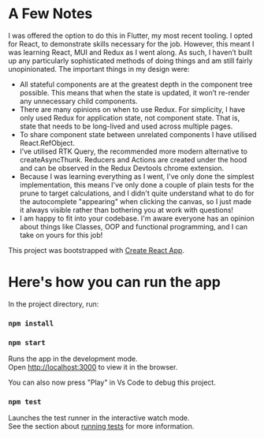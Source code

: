 # A Few Notes

I was offered the option to do this in Flutter, my most recent tooling. I opted for React, to demonstrate skills necessary for the job. However, this meant I was learning React, MUI and Redux as I went along. As such, I haven’t built up any particularly sophisticated methods of doing things and am still fairly unopinionated. The important things in my design were:

- All stateful components are at the greatest depth in the component tree possible. This means that when the state is updated, it won’t re-render any unnecessary child components.
- There are many opinions on when to use Redux. For simplicity, I have only used Redux for application state, not component state. That is, state that needs to be long-lived and used across multiple pages.
- To share component state between unrelated components I have utilised React.RefObject.
- I’ve utilised RTK Query, the recommended more modern alternative to createAsyncThunk. Reducers and Actions are created under the hood and can be observed in the Redux Devtools chrome extension.
- Because I was learning everything as I went, I've only done the simplest implementation, this means I've only done a couple of plain tests for the prune to target calculations, and I didn't quite understand what to do for the autocomplete "appearing" when clicking the canvas, so I just made it always visible rather than bothering you at work with questions!
- I am happy to fit into your codebase. I'm aware everyone has an opinion about things like Classes, OOP and functional programming, and I can take on yours for this job!

This project was bootstrapped with [Create React App](https://github.com/facebook/create-react-app).

# Here's how you can run the app

In the project directory, run:

### `npm install`

### `npm start`

Runs the app in the development mode.\
Open [http://localhost:3000](http://localhost:3000) to view it in the browser.

You can also now press "Play" in Vs Code to debug this project.

### `npm test`

Launches the test runner in the interactive watch mode.\
See the section about [running tests](https://facebook.github.io/create-react-app/docs/running-tests) for more information.
